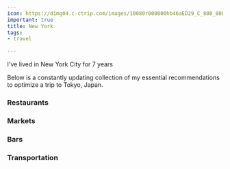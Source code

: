 ```yaml
---
icon: https://dimg04.c-ctrip.com/images/10080r000000hb46aED29_C_800_800.jpg?proc=source%2Ftrip
important: true
title: New York
tags:
- travel

---
```

I've lived in New York City for 7 years

Below is a constantly updating collection of my essential recommendations to optimize a trip to Tokyo, Japan.

### Restaurants

### Markets

### Bars

### Transportation